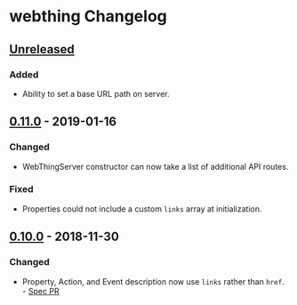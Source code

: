 # webthing Changelog

## [Unreleased]
### Added
- Ability to set a base URL path on server.

## [0.11.0] - 2019-01-16
### Changed
- WebThingServer constructor can now take a list of additional API routes.
### Fixed
- Properties could not include a custom `links` array at initialization.

## [0.10.0] - 2018-11-30
### Changed
- Property, Action, and Event description now use `links` rather than `href`. - [Spec PR](https://github.com/mozilla-iot/wot/pull/119)

[Unreleased]: https://github.com/mozilla-iot/webthing-java/compare/v0.11.0...HEAD
[0.11.0]: https://github.com/mozilla-iot/webthing-java/compare/v0.10.0...v0.11.0
[0.10.0]: https://github.com/mozilla-iot/webthing-java/compare/v0.9.1...v0.10.0
